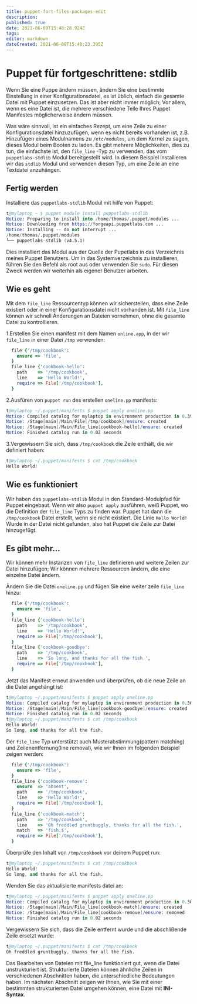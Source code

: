 ```yaml
---
title: puppet-fort-files-packages-edit
description: 
published: true
date: 2021-06-09T15:48:28.924Z
tags: 
editor: markdown
dateCreated: 2021-06-09T15:48:23.395Z
---
```


# Puppet für fortgeschrittene: stdlib

Wenn Sie eine Puppe ändern müssen, ändern Sie eine bestimmte Einstellung in einer Konfigurationsdatei, es ist üblich, einfach die gesamte Datei mit Puppet einzusetzen. Das ist aber nicht immer möglich; Vor allem, wenn es eine Datei ist, die mehrere verschiedene Teile Ihres Puppet Manifestes möglicherweise ändern müssen.

Was wäre sinnvoll, ist ein einfaches Rezept, um eine Zeile zu einer Konfigurationsdatei hinzuzufügen, wenn es nicht bereits vorhanden ist, z.B. Hinzufügen eines Modulnamens zu `/etc/modules`, um dem Kernel zu sagen, dieses Modul beim Booten zu laden. Es gibt mehrere Möglichkeiten, dies zu tun, die einfachste ist, den `file_line` -Typ zu verwenden, das vom `puppetlabs-stdlib` Modul bereitgestellt wird. In diesem Beispiel installieren wir das `stdlib` Modul und verwenden diesen Typ, um eine Zeile an eine Textdatei anzuhängen.

## Fertig werden

Installiere das `puppetlabs-stdlib` Modul mit hilfe von Puppet:

```s
t@mylaptop ~ $ puppet module install puppetlabs-stdlib
Notice: Preparing to install into /home/thomas/.puppet/modules ...
Notice: Downloading from https://forgeapi.puppetlabs.com ...
Notice: Installing -- do not interrupt ...
/home/thomas/.puppet/modules
└── puppetlabs-stdlib (v4.5.1)
```

Dies installiert das Modul aus der Quelle der Pupetlabs in das Verzeichnis meines Puppet Benutzers. Um in das Systemverzeichnis zu installieren, führen Sie den Befehl als root aus oder verwenden Sie `sudo`. Für diesen Zweck werden wir weiterhin als eigener Benutzer arbeiten.

## Wie es geht

Mit dem `file_line` Ressourcentyp können wir sicherstellen, dass eine Zeile existiert oder in einer Konfigurationsdatei nicht vorhanden ist. Mit `file_line` können wir schnell Änderungen an Dateien vornehmen, ohne die gesamte Datei zu kontrollieren.

1.Erstellen Sie einen manifest mit dem  Namen `online.app`, in der wir `file_line` in einer Datei `/tmp` verwenden:

```ruby
  file {'/tmp/cookbook':
    ensure => 'file',
  }
  file_line {'cookbook-hello':
    path    => '/tmp/cookbook',
    line    => 'Hello World!',
    require => File['/tmp/cookbook'],
  }
```

2.Ausfüren von  `puppet run` des erstellen  `oneline.pp` manifests:

```s
t@mylaptop ~/.puppet/manifests $ puppet apply oneline.pp
Notice: Compiled catalog for mylaptop in environment production in 0.39 seconds
Notice: /Stage[main]/Main/File[/tmp/cookbook]/ensure: created
Notice: /Stage[main]/Main/File_line[cookbook-hello]/ensure: created
Notice: Finished catalog run in 0.02 seconds

```

3.Vergewissern Sie sich, dass `/tmp/cookbook` die Zeile enthält, die wir definiert haben:

```s
t@mylaptop ~/.puppet/manifests $ cat /tmp/cookbook
Hello World!
```

## Wie es funktioniert

Wir haben das `puppetlabs-stdlib` Modul in den Standard-Modulpfad für Puppet eingebaut. Wenn wir also `puppet apply` ausführen, weiß Puppet, wo die Definition der `file_line` Typs zu finden war. Puppet hat dann die `/tmp/cookbook` Datei erstellt, wenn sie nicht existiert. Die Linie `Hello World!` Wurde in der Datei nicht gefunden, also hat Puppet die Zeile zur Datei hinzugefügt.

## Es gibt mehr…

Wir können mehr Instanzen von `file_line` definieren und weitere Zeilen zur Datei hinzufügen; Wir können mehrere Ressourcen ändern, die eine einzelne Datei ändern.

Ändern Sie die Datei `oneline.pp` und fügen Sie eine weiter zeile `file_line` hinzu:

```ruby
  file {'/tmp/cookbook':
    ensure => 'file',
  }
  file_line {'cookbook-hello':
    path    => '/tmp/cookbook',
    line    => 'Hello World!',
    require => File['/tmp/cookbook'],
  }
  file_line {'cookbook-goodbye':
    path    => '/tmp/cookbook',
    line    => 'So long, and thanks for all the fish.',
    require => File['/tmp/cookbook'],
  }
```

Jetzt das Manifest erneut anwenden und überprüfen, ob die neue Zeile an die Datei angehängt ist:

```s
t@mylaptop ~/.puppet/manifests $ puppet apply oneline.pp
Notice: Compiled catalog for mylaptop in environment production in 0.36 seconds
Notice: /Stage[main]/Main/File_line[cookbook-goodbye]/ensure: created
Notice: Finished catalog run in 0.02 seconds
t@mylaptop ~/.puppet/manifests $ cat /tmp/cookbook
Hello World!
So long, and thanks for all the fish.
```

Der `file_line` Typ unterstützt auch Musterabstimmung(pattern matching) und Zeilenentfernung(line removal), wie wir Ihnen im folgenden Beispiel zeigen werden:

```ruby
  file {'/tmp/cookbook':
    ensure => 'file',
  }
  file_line {'cookbook-remove':
    ensure  => 'absent',
    path    => '/tmp/cookbook',
    line    => 'Hello World!',
    require => File['/tmp/cookbook'],
  }
  file_line {'cookbook-match':
    path    => '/tmp/cookbook',
    line    => 'Oh freddled gruntbuggly, thanks for all the fish.',
    match   => 'fish.$',
    require => File['/tmp/cookbook'],
  }
```

Überprüfe den Inhalt von `/tmp/cookbook` vor deinem Puppet run:

```s
t@mylaptop ~/.puppet/manifests $ cat /tmp/cookbook
Hello World!
So long, and thanks for all the fish.
```

Wenden Sie das aktualisierte manifests datei an:

```s
t@mylaptop ~/.puppet/manifests $ puppet apply oneline.pp
Notice: Compiled catalog for mylaptop in environment production in 0.30 seconds
Notice: /Stage[main]/Main/File_line[cookbook-match]/ensure: created
Notice: /Stage[main]/Main/File_line[cookbook-remove]/ensure: removed
Notice: Finished catalog run in 0.02 seconds
```

Vergewissern Sie sich, dass die Zeile entfernt wurde und die abschlißende Zeile ersetzt wurde:

```s
t@mylaptop ~/.puppet/manifests $ cat /tmp/cookbook
Oh freddled gruntbuggly, thanks for all the fish.
```

Das Bearbeiten von Dateien mit file_line funktioniert gut, wenn die Datei unstrukturiert ist. Strukturierte Dateien können ähnliche Zeilen in verschiedenen Abschnitten haben, die unterschiedliche Bedeutungen haben. Im nächsten Abschnitt zeigen wir Ihnen, wie Sie mit einer bestimmten strukturierten Datei umgehen können, eine Datei mit **INI-Syntax**.